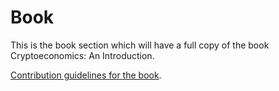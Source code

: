 # Book

This is the book section which will have a full copy of the book Cryptoeconomics: An Introduction.

[Contribution guidelines for the book](CONTRIBUTING.md).

